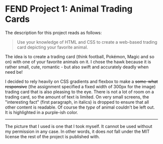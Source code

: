 # FEND Project 1: Animal Trading Cards

The description for this project reads as follows:

> Use your knowledge of HTML and CSS to create a web-based trading card depicting your favorite animal.

The idea is to create a trading card (think football, Pokémon, Magic and so on) with one of your favorite animals on it. I chose the hawk because it is rather small, cute, romantic - but also swift and accurately deadly when need be!

I decided to rely heavily on CSS gradients and flexbox to make a ~~some-what responsive~~ (the assignment specified a fixed width of 300px for the image) trading card that is also pleasing to the eye. There is not a lot of room on a trading card, so the amount of text is limited. On very small screens, the "interesting fact" (first paragraph, in italics) is dropped to ensure that all other content is readable. Of course the *type* of animal couldn't be left out. It is highlighted in a purple-ish color.

---

The picture that I used is one that I took myself. It cannot be used without my permission in any case. In other words, it does *not* fall under the MIT license the rest of the project is published with.
